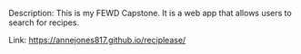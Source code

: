 Description: This is my FEWD Capstone. It is a web app that allows users to search for recipes. 

Link: https://annejones817.github.io/reciplease/

